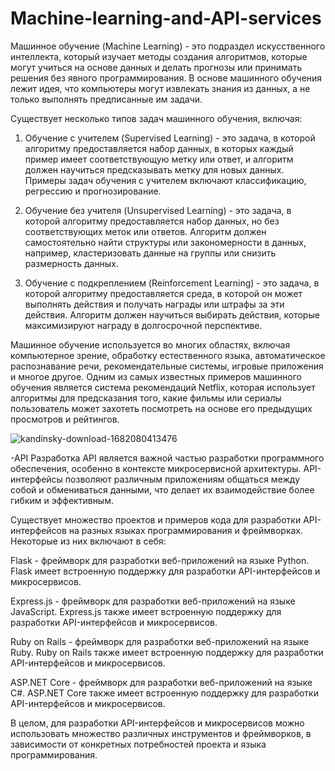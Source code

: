 # Machine-learning-and-API-services



Машинное обучение (Machine Learning) - это подраздел искусственного интеллекта, который изучает методы создания алгоритмов, которые могут учиться на основе данных и делать прогнозы или принимать решения без явного программирования. В основе машинного обучения лежит идея, что компьютеры могут извлекать знания из данных, а не только выполнять предписанные им задачи.

Существует несколько типов задач машинного обучения, включая:

1. Обучение с учителем (Supervised Learning) - это задача, в которой алгоритму предоставляется набор данных, в которых каждый пример имеет соответствующую метку или ответ, и алгоритм должен научиться предсказывать метку для новых данных. Примеры задач обучения с учителем включают классификацию, регрессию и прогнозирование.

2. Обучение без учителя (Unsupervised Learning) - это задача, в которой алгоритму предоставляется набор данных, но без соответствующих меток или ответов. Алгоритм должен самостоятельно найти структуры или закономерности в данных, например, кластеризовать данные на группы или снизить размерность данных.

3. Обучение с подкреплением (Reinforcement Learning) - это задача, в которой алгоритму предоставляется среда, в которой он может выполнять действия и получать награды или штрафы за эти действия. Алгоритм должен научиться выбирать действия, которые максимизируют награду в долгосрочной перспективе.

Машинное обучение используется во многих областях, включая компьютерное зрение, обработку естественного языка, автоматическое распознавание речи, рекомендательные системы, игровые приложения и многое другое. Одним из самых известных примеров машинного обучения является система рекомендаций Netflix, которая использует алгоритмы для предсказания того, какие фильмы или сериалы пользователь может захотеть посмотреть на основе его предыдущих просмотров и рейтингов.

![kandinsky-download-1682080413476](https://user-images.githubusercontent.com/125038202/233625773-74fda652-3734-437c-9bb6-6fa13ba3e8a5.png)









-API
Разработка API является важной частью разработки программного обеспечения, особенно в контексте микросервисной архитектуры. API-интерфейсы позволяют различным приложениям общаться между собой и обмениваться данными, что делает их взаимодействие более гибким и эффективным.

Существует множество проектов и примеров кода для разработки API-интерфейсов на разных языках программирования и фреймворках. Некоторые из них включают в себя:

Flask - фреймворк для разработки веб-приложений на языке Python. Flask имеет встроенную поддержку для разработки API-интерфейсов и микросервисов.

Express.js - фреймворк для разработки веб-приложений на языке JavaScript. Express.js также имеет встроенную поддержку для разработки API-интерфейсов и микросервисов.

Ruby on Rails - фреймворк для разработки веб-приложений на языке Ruby. Ruby on Rails также имеет встроенную поддержку для разработки API-интерфейсов и микросервисов.

ASP.NET Core - фреймворк для разработки веб-приложений на языке C#. ASP.NET Core также имеет встроенную поддержку для разработки API-интерфейсов и микросервисов.

В целом, для разработки API-интерфейсов и микросервисов можно использовать множество различных инструментов и фреймворков, в зависимости от конкретных потребностей проекта и языка программирования.
